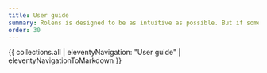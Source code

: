 ```yaml
---
title: User guide
summary: Rolens is designed to be as intuitive as possible. But if something is unclear nevertheless, you can read this manual to learn how to use the program.
order: 30
---
```


{{ collections.all | eleventyNavigation: "User guide" | eleventyNavigationToMarkdown }}
